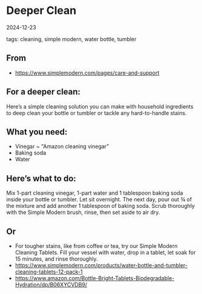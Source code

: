 # Deeper Clean

2024-12-23

tags: cleaning, simple modern, water bottle, tumbler


## From

* https://www.simplemodern.com/pages/care-and-support

## For a deeper clean:

Here’s a simple cleaning solution you can make with household ingredients to deep clean your bottle or tumbler or tackle any hard-to-handle stains.

## What you need:

* Vinegar ~ "Amazon cleaning vinegar"
* Baking soda
* Water

## Here’s what to do:

Mix 1-part cleaning vinegar, 1-part water and 1 tablespoon baking soda inside your bottle or tumbler. Let sit overnight. The next day, pour out ¾ of the mixture and add another 1 tablespoon of baking soda. Scrub thoroughly with the Simple Modern brush, rinse, then set aside to air dry.

## Or

* For tougher stains, like from coffee or tea, try our Simple Modern Cleaning Tablets. Fill your vessel with water, drop in a tablet, let soak for 15 minutes, and rinse thoroughly.
* https://www.simplemodern.com/products/water-bottle-and-tumbler-cleaning-tablets-12-pack-1
* https://www.amazon.com/Bottle-Bright-Tablets-Biodegradable-Hydration/dp/B06XYCVDB9/
